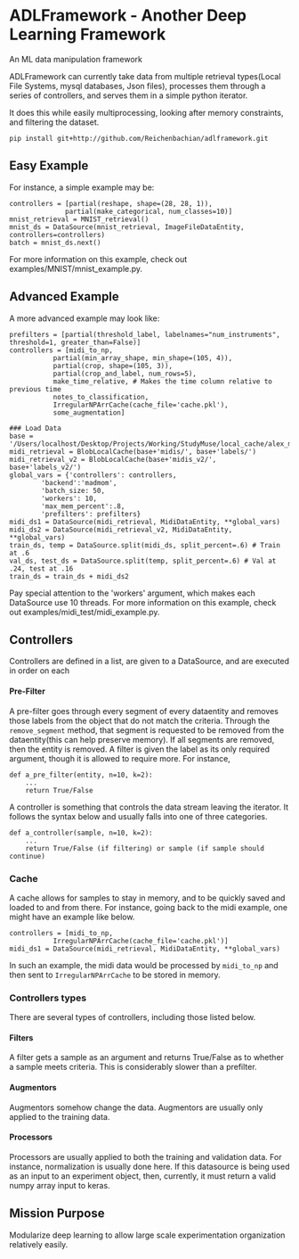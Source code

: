 # ADLFramework - Another Deep Learning Framework
An ML data manipulation framework

ADLFramework can currently take data from multiple retrieval types(Local File Systems, mysql databases, Json files), processes them through a series of controllers, and serves them in a simple python iterator.

It does this while easily multiprocessing, looking after memory constraints, and filtering the dataset.
```
pip install git+http://github.com/Reichenbachian/adlframework.git
```

## Easy Example
For instance, a simple example may be:
```
controllers = [partial(reshape, shape=(28, 28, 1)),
			  partial(make_categorical, num_classes=10)]
mnist_retrieval = MNIST_retrieval()
mnist_ds = DataSource(mnist_retrieval, ImageFileDataEntity, controllers=controllers)
batch = mnist_ds.next()
```
For more information on this example, check out examples/MNIST/mnist_example.py.

## Advanced Example
A more advanced example may look like:
```
prefilters = [partial(threshold_label, labelnames="num_instruments", threshold=1, greater_than=False)]
controllers = [midi_to_np,
	       partial(min_array_shape, min_shape=(105, 4)),
	       partial(crop, shape=(105, 3)),
	       partial(crop_and_label, num_rows=5),
	       make_time_relative, # Makes the time column relative to previous time
	       notes_to_classification,
	       IrregularNPArrCache(cache_file='cache.pkl'),
	       some_augmentation]

### Load Data
base = '/Users/localhost/Desktop/Projects/Working/StudyMuse/local_cache/alex_midiset/v2/'
midi_retrieval = BlobLocalCache(base+'midis/', base+'labels/')
midi_retrieval_v2 = BlobLocalCache(base+'midis_v2/', base+'labels_v2/')
global_vars = {'controllers': controllers,
		'backend':'madmom',
		'batch_size: 50,
		'workers': 10,
		'max_mem_percent':.8,
		'prefilters': prefilters}
midi_ds1 = DataSource(midi_retrieval, MidiDataEntity, **global_vars)
midi_ds2 = DataSource(midi_retrieval_v2, MidiDataEntity, **global_vars)
train_ds, temp = DataSource.split(midi_ds, split_percent=.6) # Train at .6
val_ds, test_ds = DataSource.split(temp, split_percent=.6) # Val at .24, test at .16
train_ds = train_ds + midi_ds2
```
Pay special attention to the 'workers' argument, which makes each DataSource use 10 threads.
For more information on this example, check out examples/midi_test/midi_example.py.

## Controllers
Controllers are defined in a list, are given to a DataSource, and are executed in order on each 
#### Pre-Filter
A pre-filter goes through every segment of every dataentity and removes those labels from the object that do not match the criteria. Through the `remove_segment` method, that segment is requested to be removed from the dataentity(this can help preserve memory). If all segments are removed, then the entity is removed. A filter is given the label as its only required argument, though it is allowed to require more. For instance,
```
def a_pre_filter(entity, n=10, k=2):
	...
	return True/False
```

A controller is something that controls the data stream leaving the iterator. It follows the syntax below and usually falls into one of three categories.
```
def a_controller(sample, n=10, k=2):
	...
	return True/False (if filtering) or sample (if sample should continue)
```

### Cache
A cache allows for samples to stay in memory, and to be quickly saved and loaded to and from there. For instance, going back to the midi example, one might have an example like below.
```
controllers = [midi_to_np,
	       IrregularNPArrCache(cache_file='cache.pkl')]
midi_ds1 = DataSource(midi_retrieval, MidiDataEntity, **global_vars)
```
In such an example, the midi data would be processed by `midi_to_np` and then sent to `IrregularNPArrCache` to be stored in memory.

### Controllers types
There are several types of controllers, including those listed below.

#### Filters
A filter gets a sample as an argument and returns True/False as to whether a sample meets criteria. This is considerably slower than a prefilter.

#### Augmentors
Augmentors somehow change the data. Augmentors are usually only applied to the training data. 

#### Processors
Processors are usually applied to both the training and validation data. For instance, normalization is usually done here. If this datasource is being used as an input to an experiment object, then, currently, it must return a valid numpy array input to keras.

## Mission Purpose
Modularize deep learning to allow large scale experimentation organization relatively easily.
